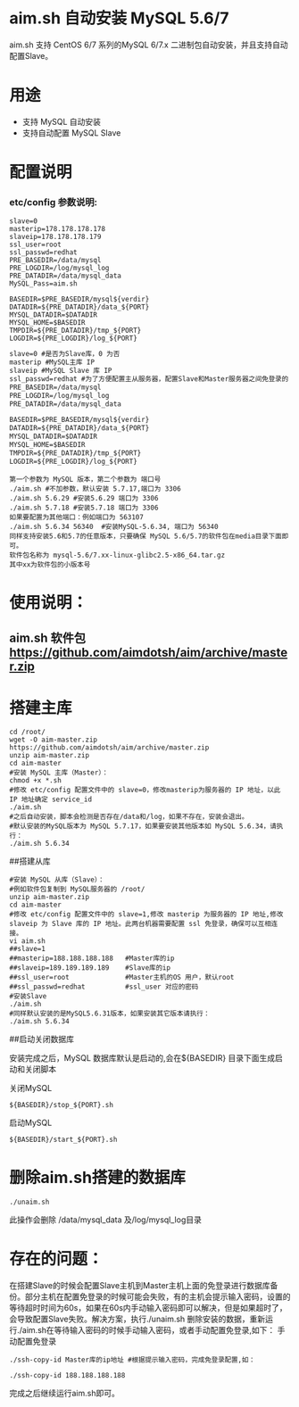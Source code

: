 aim.sh 自动安装 MySQL 5.6/7
========================


aim.sh 支持 CentOS 6/7 系列的MySQL 6/7.x 二进制包自动安装，并且支持自动配置Slave。

用途
===========

* 支持 MySQL 自动安装
* 支持自动配置 MySQL Slave


配置说明
=========

### etc/config 参数说明:

```
slave=0
masterip=178.178.178.178
slaveip=178.178.178.179
ssl_user=root
ssl_passwd=redhat
PRE_BASEDIR=/data/mysql
PRE_LOGDIR=/log/mysql_log
PRE_DATADIR=/data/mysql_data
MySQL_Pass=aim.sh

BASEDIR=$PRE_BASEDIR/mysql${verdir}
DATADIR=${PRE_DATADIR}/data_${PORT}
MYSQL_DATADIR=$DATADIR
MYSQL_HOME=$BASEDIR
TMPDIR=${PRE_DATADIR}/tmp_${PORT}
LOGDIR=${PRE_LOGDIR}/log_${PORT}
```

```txt
slave=0 #是否为Slave库，0 为否
masterip #MySQL主库 IP
slaveip #MySQL Slave 库 IP
ssl_passwd=redhat #为了方便配置主从服务器，配置Slave和Master服务器之间免登录的 OS 用户名，通常为root
PRE_BASEDIR=/data/mysql
PRE_LOGDIR=/log/mysql_log
PRE_DATADIR=/data/mysql_data

BASEDIR=$PRE_BASEDIR/mysql${verdir}
DATADIR=${PRE_DATADIR}/data_${PORT}
MYSQL_DATADIR=$DATADIR
MYSQL_HOME=$BASEDIR
TMPDIR=${PRE_DATADIR}/tmp_${PORT}
LOGDIR=${PRE_LOGDIR}/log_${PORT}
```
 ```
第一个参数为 MySQL 版本，第二个参数为 端口号
./aim.sh #不加参数，默认安装 5.7.17,端口为 3306
./aim.sh 5.6.29 #安装5.6.29 端口为 3306
./aim.sh 5.7.18 #安装5.7.18 端口为 3306
如果要配置为其他端口：例如端口为 563107
./aim.sh 5.6.34 56340  #安装MySQL-5.6.34, 端口为 56340
同样支持安装5.6和5.7的任意版本，只要确保 MySQL 5.6/5.7的软件包在media目录下面即可。
软件包名称为 mysql-5.6/7.xx-linux-glibc2.5-x86_64.tar.gz
其中xx为软件包的小版本号
 ```
使用说明：
===
## aim.sh 软件包  https://github.com/aimdotsh/aim/archive/master.zip
搭建主库
===

```
cd /root/
wget -O aim-master.zip https://github.com/aimdotsh/aim/archive/master.zip
unzip aim-master.zip
cd aim-master
#安装 MySQL 主库（Master）：
chmod +x *.sh
#修改 etc/config 配置文件中的 slave=0，修改masterip为服务器的 IP 地址，以此 IP 地址确定 service_id
./aim.sh  
#之后自动安装，脚本会检测是否存在/data和/log，如果不存在，安装会退出。
#默认安装的MySQL版本为 MySQL 5.7.17，如果要安装其他版本如 MySQL 5.6.34，请执行：
./aim.sh 5.6.34
```
##搭建从库
```
#安装 MySQL 从库（Slave）：
#例如软件包复制到 MySQL服务器的 /root/
unzip aim-master.zip
cd aim-master
#修改 etc/config 配置文件中的 slave=1,修改 masterip 为服务器的 IP 地址,修改 slaveip 为 Slave 库的 IP 地址。此两台机器需要配置 ssl 免登录，确保可以互相连接。
vi aim.sh
##slave=1
##masterip=188.188.188.188   #Master库的ip
##slaveip=189.189.189.189    #Slave库的ip
##ssl_user=root              #Master主机的OS 用户，默认root
##ssl_passwd=redhat          #ssl_user 对应的密码
#安装Slave
./aim.sh 
#同样默认安装的是MySQL5.6.31版本，如果安装其它版本请执行：
./aim.sh 5.6.34
```
##启动关闭数据库

安装完成之后，MySQL 数据库默认是启动的,会在${BASEDIR} 目录下面生成启动和关闭脚本

关闭MySQL
```
${BASEDIR}/stop_${PORT}.sh
```
启动MySQL
```
${BASEDIR}/start_${PORT}.sh
```
删除aim.sh搭建的数据库
===
```
./unaim.sh
```
此操作会删除 /data/mysql\_data 及/log/mysql\_log目录 


存在的问题：
===

在搭建Slave的时候会配置Slave主机到Master主机上面的免登录进行数据库备份。部分主机在配置免登录的时候可能会失败，有的主机会提示输入密码，设置的等待超时时间为60s，如果在60s内手动输入密码即可以解决，但是如果超时了，会导致配置Slave失败。解决方案，执行./unaim.sh 删除安装的数据，重新运行./aim.sh在等待输入密码的时候手动输入密码，或者手动配置免登录,如下：
手动配置免登录
```
./ssh-copy-id Master库的ip地址 #根据提示输入密码，完成免登录配置,如：
```
```
./ssh-copy-id 188.188.188.188
```

完成之后继续运行aim.sh即可。
